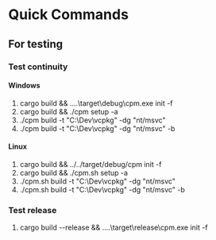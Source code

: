# Quick Commands

## For testing

### Test continuity

#### Windows

1. cargo build && ..\..\target\debug\cpm.exe init -f
2. cargo build && ./cpm setup -a
3. ./cpm build -t "C:\Dev\vcpkg" -dg "nt/msvc"
4. ./cpm build -t "C:\Dev\vcpkg" -dg "nt/msvc" -b

#### Linux

1. cargo build && ../../target/debug/cpm init -f
2. cargo build && ./cpm.sh setup -a
3. ./cpm.sh build -t "C:\Dev\vcpkg" -dg "nt/msvc"
4. ./cpm.sh build -t "C:\Dev\vcpkg" -dg "nt/msvc" -b

### Test release

1. cargo build --release && ..\..\target\release\cpm.exe init -f